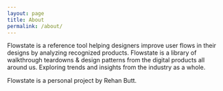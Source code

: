 ```yaml
---
layout: page
title: About
permalink: /about/
---
```


Flowstate is a reference tool helping designers improve user flows in their designs by analyzing recognized products. Flowstate is a library of walkthrough teardowns & design patterns from the digital products all around us. Exploring trends and insights from the industry as a whole.

Flowstate is a personal project by Rehan Butt.

